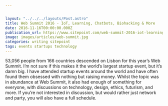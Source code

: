 ```yaml
---


layout: "../../../layouts/Post.astro"
title: Web Summit 2016 - IoT, Learning, Chatbots, Biohacking & More
date: 2016-11-16T00:00:00.000Z
publication_url: https://www.sitepoint.com/web-summit-2016-iot-learning-chatbots-biohacking-more/
image: images/articles/web-summit.jpg
categories: writing sitepoint
tags: events startups technology
---
```


53,056 people from 166 countries descended on Lisbon for this year’s Web Summit. I’m not sure if this makes it the world’s largest startup event, but it’s damn big. I have attended startup events around the world and have often found them obsessed with nothing but raising money. Whilst the topic was in abundance at Web Summit, it also had enough of something for everyone, with discussions on technology, design, ethics, futurism, and more. If you’re not interested in discussion, but would rather just network and party, you will also have a full schedule.
